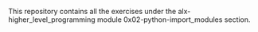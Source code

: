 This repository contains all the exercises under the alx-higher_level_programming module 0x02-python-import_modules section.
